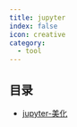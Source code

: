 ```yaml
---
title: jupyter
index: false
icon: creative
category:
  - tool
---
```


 ## 目录
- [jupyter-美化](jupyter-美化.md)
